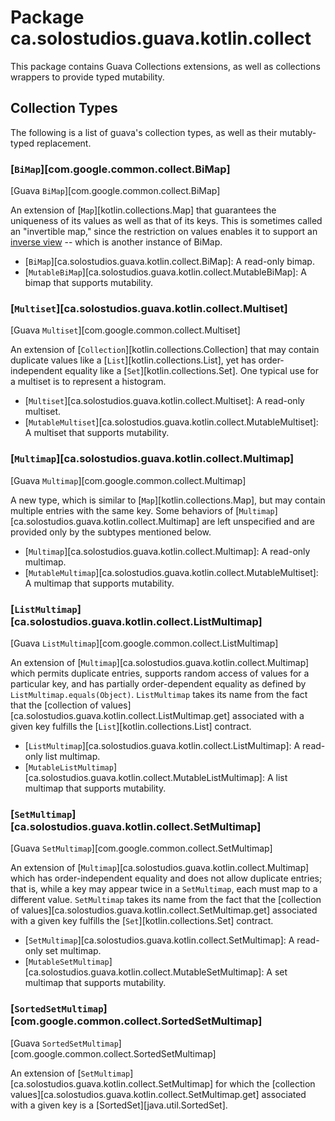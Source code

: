 # Package ca.solostudios.guava.kotlin.collect

This package contains Guava Collections extensions, as well as collections wrappers to provide typed mutability.

## Collection Types

The following is a list of guava's collection types, as well as their mutably-typed replacement.

### [`BiMap`][com.google.common.collect.BiMap]

[Guava `BiMap`][com.google.common.collect.BiMap]

An extension of [`Map`][kotlin.collections.Map] that guarantees the uniqueness of its values as well as that of its keys.
This is sometimes called an "invertible map," since the restriction on values enables it to support
an [inverse view](https://guava.dev/releases/31.1-jre/api/docs/com/google/common/collect/BiMap.html#inverse())
-- which is another instance of BiMap.

- [`BiMap`][ca.solostudios.guava.kotlin.collect.BiMap]: A read-only bimap.
- [`MutableBiMap`][ca.solostudios.guava.kotlin.collect.MutableBiMap]: A bimap that supports mutability.

### [`Multiset`][ca.solostudios.guava.kotlin.collect.Multiset]

[Guava `Multiset`][com.google.common.collect.Multiset]

An extension of [`Collection`][kotlin.collections.Collection] that may contain duplicate values like a [`List`][kotlin.collections.List],
yet has
order-independent equality like a [`Set`][kotlin.collections.Set].
One typical use for a multiset is to represent a histogram.

- [`Multiset`][ca.solostudios.guava.kotlin.collect.Multiset]: A read-only multiset.
- [`MutableMultiset`][ca.solostudios.guava.kotlin.collect.MutableMultiset]: A multiset that supports mutability.

### [`Multimap`][ca.solostudios.guava.kotlin.collect.Multimap]

[Guava `Multimap`][com.google.common.collect.Multimap]

A new type, which is similar to [`Map`][kotlin.collections.Map], but may contain multiple entries with the same key.
Some behaviors of [`Multimap`][ca.solostudios.guava.kotlin.collect.Multimap] are left unspecified and are provided only by the subtypes
mentioned below.

- [`Multimap`][ca.solostudios.guava.kotlin.collect.Multimap]: A read-only multimap.
- [`MutableMultimap`][ca.solostudios.guava.kotlin.collect.MutableMultiset]: A multimap that supports mutability.

### [`ListMultimap`][ca.solostudios.guava.kotlin.collect.ListMultimap]

[Guava `ListMultimap`][com.google.common.collect.ListMultimap]

An extension of [`Multimap`][ca.solostudios.guava.kotlin.collect.Multimap] which permits duplicate entries, supports random access of
values for a particular key, and has partially order-dependent equality as defined by `ListMultimap.equals(Object)`. `ListMultimap` takes
its name from the fact that the [collection of values][ca.solostudios.guava.kotlin.collect.ListMultimap.get] associated with a given key
fulfills the [`List`][kotlin.collections.List] contract.

- [`ListMultimap`][ca.solostudios.guava.kotlin.collect.ListMultimap]: A read-only list multimap.
- [`MutableListMultimap`][ca.solostudios.guava.kotlin.collect.MutableListMultimap]: A list multimap that supports mutability.

### [`SetMultimap`][ca.solostudios.guava.kotlin.collect.SetMultimap]

[Guava `SetMultimap`][com.google.common.collect.SetMultimap]

An extension of [`Multimap`][ca.solostudios.guava.kotlin.collect.Multimap] which has order-independent equality and does not allow duplicate
entries; that is, while a key may appear twice in a `SetMultimap`, each must map to a different value. `SetMultimap` takes its name from
the fact that the [collection of values][ca.solostudios.guava.kotlin.collect.SetMultimap.get] associated with a given key fulfills the
[`Set`][kotlin.collections.Set] contract.

- [`SetMultimap`][ca.solostudios.guava.kotlin.collect.SetMultimap]: A read-only set multimap.
- [`MutableSetMultimap`][ca.solostudios.guava.kotlin.collect.MutableSetMultimap]: A set multimap that supports mutability.

### [`SortedSetMultimap`][com.google.common.collect.SortedSetMultimap]

[Guava `SortedSetMultimap`][com.google.common.collect.SortedSetMultimap]

An extension of [`SetMultimap`][ca.solostudios.guava.kotlin.collect.SetMultimap] for which
the [collection values][ca.solostudios.guava.kotlin.collect.SetMultimap.get] associated with a
given key
is a [SortedSet][java.util.SortedSet]. 
